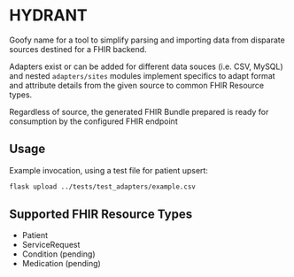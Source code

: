 # HYDRANT

Goofy name for a tool to simplify parsing and importing data from disparate sources
destined for a FHIR backend.

Adapters exist or can be added for different data souces (i.e. CSV, MySQL)
and nested `adapters/sites` modules implement specifics to adapt format and attribute details
from the given source to common FHIR Resource types.

Regardless of source, the generated FHIR Bundle prepared is ready for consumption
by the configured FHIR endpoint

## Usage

Example invocation, using a test file for patient upsert:
```bash
flask upload ../tests/test_adapters/example.csv
```

## Supported FHIR Resource Types

- Patient
- ServiceRequest
- Condition (pending)
- Medication (pending)

